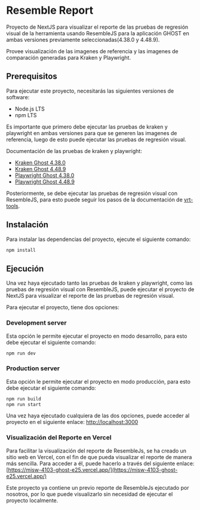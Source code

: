 # Resemble Report

Proyecto de NextJS para visualizar el reporte de las pruebas de regresión visual de la herramienta usando ResembleJS para la aplicación GHOST en ambas versiones previamente seleccionadas(4.38.0 y 4.48.9). 

Provee visualización de las imagenes de referencia y las imagenes de comparación generadas para Kraken y Playwright.

## Prerequisitos

Para ejecutar este proyecto, necesitarás las siguientes versiones de software:

- Node.js LTS
- npm LTS

Es importante que primero debe ejecutar las pruebas de kraken y playwright en ambas versiones para que se generen las imagenes de referencia, luego de esto puede ejecutar las pruebas de regresión visual.

Documentación de las pruebas de kraken y playwright:

- [Kraken Ghost 4.38.0](../kraken-ghost-4-38.0/README.md)
- [Kraken Ghost 4.48.9](../kraken-ghost-4-48.9/README.md)
- [Playwright Ghost 4.38.0](../playwright-ghost-4-38.0/readme-ejecucion-local.md)
- [Playwright Ghost 4.48.9](../playwright-ghost-4-48.9/readme-ejecucion-local.md)


Posteriormente, se debe ejecutar las pruebas de regresión visual con ResembleJS, para esto puede seguir los pasos de la documentación de [vrt-tools](../vrt-tools/README.md).

## Instalación

Para instalar las dependencias del proyecto, ejecute el siguiente comando:

```bash
npm install
```

## Ejecución
Una vez haya ejecutado tanto las pruebas de kraken y playwright, como las pruebas de regresión visual con ResembleJS, puede ejecutar el proyecto de NextJS para visualizar el reporte de las pruebas de regresión visual.

Para ejecutar el proyecto, tiene dos opciones:

### Development server
Esta opción le permite ejecutar el proyecto en modo desarrollo, para esto debe ejecutar el siguiente comando:

```bash
npm run dev
```

### Production server
Esta opción le permite ejecutar el proyecto en modo producción, para esto debe ejecutar el siguiente comando:

```bash
npm run build
npm run start
```

Una vez haya ejecutado cualquiera de las dos opciones, puede acceder al proyecto en el siguiente enlace: [http://localhost:3000](http://localhost:3000)

### Visualización del Reporte en Vercel
Para facilitar la visualización del reporte de ResembleJs, se ha creado un sitio web en Vercel, con el fin de que pueda visualizar el reporte de manera más sencilla. Para acceder a él, puede hacerlo a través del siguiente enlace: [https://misw-4103-ghost-e25.vercel.app/](https://misw-4103-ghost-e25.vercel.app/)

Este proyecto ya contiene un previo reporte de ResembleJs ejecutado por nosotros, por lo que puede visualizarlo sin necesidad de ejecutar el proyecto localmente.
